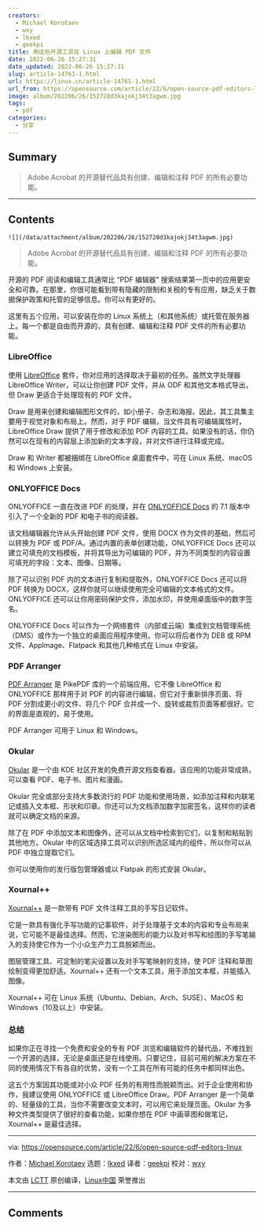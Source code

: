 ```yaml
---
creators:
  - Michael Korotaev
  - wxy
  - lkxed
  - geekpi
title: 用这些开源工具在 Linux 上编辑 PDF 文件
date: 2022-06-26 15:27:31
date_updated: 2022-06-26 15:27:31
slug: article-14761-1.html
url: https://linux.cn/article-14761-1.html
url_from: https://opensource.com/article/22/6/open-source-pdf-editors-linux
image: album/202206/26/152728d3kajokj34t3agwm.jpg
tags:
  - pdf
categories:
  - 分享
---
```


## Summary

> Adobe Acrobat 的开源替代品具有创建、编辑和注释 PDF 的所有必要功能。

***

<!-- more -->

## Contents

`![](/data/attachment/album/202206/26/152728d3kajokj34t3agwm.jpg)`

> 
> Adobe Acrobat 的开源替代品具有创建、编辑和注释 PDF 的所有必要功能。
> 
> 
> 

开源的 PDF 阅读和编辑工具通常比 “PDF 编辑器” 搜索结果第一页中的应用更安全和可靠。在那里，你很可能看到带有隐藏的限制和关税的专有应用，缺乏关于数据保护政策和托管的足够信息。你可以有更好的。

这里有五个应用，可以安装在你的 Linux 系统上（和其他系统）或托管在服务器上。每一个都是自由而开源的，具有创建、编辑和注释 PDF 文件的所有必要功能。

### LibreOffice

使用 [LibreOffice](https://opensource.com/article/21/9/libreoffice-tips) 套件，你对应用的选择取决于最初的任务。虽然文字处理器 LibreOffice Writer，可以让你创建 PDF 文件，并从 ODF 和其他文本格式导出，但 Draw 更适合于处理现有的 PDF 文件。

Draw 是用来创建和编辑图形文件的，如小册子、杂志和海报。因此，其工具集主要用于视觉对象和布局上。然而，对于 PDF 编辑，当文件具有可编辑属性时，LibreOffice Draw 提供了用于修改和添加 PDF 内容的工具。如果没有的话，你仍然可以在现有的内容层上添加新的文本字段，并对文件进行注释或完成。

Draw 和 Writer 都被捆绑在 LibreOffice 桌面套件中，可在 Linux 系统、macOS 和 Windows 上安装。

### ONLYOFFICE Docs

ONLYOFFICE 一直在改进 PDF 的处理，并在 [ONLYOFFICE Docs](https://opensource.com/article/20/12/onlyoffice-docs) 的 7.1 版本中引入了一个全新的 PDF 和电子书的阅读器。

该文档编辑器允许从头开始创建 PDF 文件，使用 DOCX 作为文件的基础，然后可以转换为 PDF 或 PDF/A。通过内置的表单创建功能，ONLYOFFICE Docs 还可以建立可填充的文档模板，并将其导出为可编辑的 PDF，并为不同类型的内容设置可填充的字段：文本、图像、日期等。

除了可以识别 PDF 内的文本进行复制和提取外，ONLYOFFICE Docs 还可以将 PDF 转换为 DOCX，这样你就可以继续使用完全可编辑的文本格式的文件。ONLYOFFICE 还可以让你用密码保护文件，添加水印，并使用桌面版中的数字签名。

ONLYOFFICE Docs 可以作为一个网络套件（内部或云端）集成到文档管理系统（DMS）或作为一个独立的桌面应用程序使用。你可以将后者作为 DEB 或 RPM 文件、AppImage、Flatpack 和其他几种格式在 Linux 中安装。

### PDF Arranger

[PDF Arranger](https://flathub.org/apps/details/com.github.jeromerobert.pdfarranger) 是 PikePDF 库的一个前端应用。它不像 LibreOffice 和 ONLYOFFICE 那样用于对 PDF 的内容进行编辑，但它对于重新排序页面、将 PDF 分割成更小的文件、将几个 PDF 合并成一个、旋转或裁剪页面等都很好。它的界面是直观的，易于使用。

PDF Arranger 可用于 Linux 和 Windows。

### Okular

[Okular](https://opensource.com/article/22/4/linux-kde-eco-certification-okular) 是一个由 KDE 社区开发的免费开源文档查看器。该应用的功能非常成熟，可以查看 PDF、电子书、图片和漫画。

Okular 完全或部分支持大多数流行的 PDF 功能和使用场景，如添加注释和内联笔记或插入文本框、形状和印章。你还可以为文档添加数字加密签名，这样你的读者就可以确定文档的来源。

除了在 PDF 中添加文本和图像外，还可以从文档中检索到它们，以复制和粘贴到其他地方。Okular 中的区域选择工具可以识别所选区域内的组件，所以你可以从 PDF 中独立提取它们。

你可以使用你的发行版包管理器或以 Flatpak 的形式安装 Okular。

### Xournal++

[Xournal++](http://xournal.sourceforge.net/) 是一款带有 PDF 文件注释工具的手写日记软件。

它是一款具有强化手写功能的记事软件，对于处理基于文本的内容和专业布局来说，它可能不是最佳选择。然而，它渲染图形的能力以及对书写和绘图的手写笔输入的支持使它作为一个小众生产力工具脱颖而出。

图层管理工具、可定制的笔尖设置以及对手写笔映射的支持，使 PDF 注释和草图绘制变得更加舒适。Xournal++ 还有一个文本工具，用于添加文本框，并能插入图像。

Xournal++ 可在 Linux 系统（Ubuntu、Debian、Arch、SUSE）、MacOS 和 Windows（10及以上）中安装。

### 总结

如果你正在寻找一个免费和安全的专有 PDF 浏览和编辑软件的替代品，不难找到一个开源的选择，无论是桌面还是在线使用。只要记住，目前可用的解决方案在不同的使用情况下有各自的优势，没有一个工具在所有可能的任务中都同样出色。

这五个方案因其功能或对小众 PDF 任务的有用性而脱颖而出。对于企业使用和协作，我建议使用 ONLYOFFICE 或 LibreOffice Draw。PDF Arranger 是一个简单的、轻量级的工具，当你不需要改变文本时，可以用它来处理页面。Okular 为多种文件类型提供了很好的查看功能，如果你想在 PDF 中画草图和做笔记，Xournal++ 是最佳选择。

---

via: <https://opensource.com/article/22/6/open-source-pdf-editors-linux>

作者：[Michael Korotaev](https://opensource.com/users/michaelk) 选题：[lkxed](https://github.com/lkxed) 译者：[geekpi](https://github.com/geekpi) 校对：[wxy](https://github.com/wxy)

本文由 [LCTT](https://github.com/LCTT/TranslateProject) 原创编译，[Linux中国](https://linux.cn/) 荣誉推出

***

## Comments
